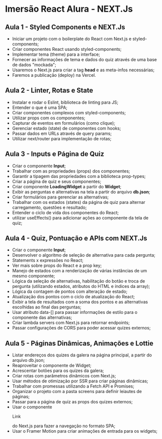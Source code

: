 # Imersão React Alura - NEXT.Js

## Aula 1 - Styled Components e NEXT.Js

-  Iniciar um projeto com o boilerplate do React com Next.js e styled-components;
-  Criar componentes React usando styled-components;
-  Implementar tema (theme) para a interface;
-  Fornecer as informações de tema e dados do quiz através de uma base de dados "mockada";
-  Usaremos o Next.js para criar a tag <b>head</b> e as meta-infos necessárias;
-  Faremos a publicação (deploy) na Vercel.


## Aula 2 - Linter, Rotas e State

-  Instalar e rodar o Eslint, biblioteca de linting para JS;
-  Entender o que é uma SPA;
-  Criar componentes complexos com styled-components;
-  Utilizar props com os componentes;
-  Capturar de eventos em formulários (como clique);
-  Gerenciar estado (state) de componentes com hooks;
-  Passar dados em URLs através de query params;
-  Utilizar next/router para implementação de rotas;

## Aula 3 - Inputs e Página de Quiz

-  Criar o componente <b>Input</b>;
-  Trabalhar com as propriedades (props) dos componentes;
-  Garantir a tipagem das propriedades com a biblioteca prop-types;
-  Criar a página de quiz e seus componentes;
-  Criar componente <b>LoadingWidget</b> a partir do <b>Widget</b>;
-  Exibir as perguntas e alternativas na tela a partir do arquivo <b>db.json</b>;
-  Criar formulários para gerenciar as alternativas;
-  Trabalhar com os estados (states) da página de quiz para alternar carregamento, questões e resultado;
-  Entender o ciclo de vida dos componentes do React;
-  utilizar useEffects() para adicionar ações ao componente da tela de quiz;

## Aula 4 - Quiz, Pontuação e APIs com NEXT.Js

-  Criar o componente <b>Input</b>;
-  Desenvolver o algoritmo de seleção de alternativa para cada pergunta;
-  Statements x expressões no React;
-  Ver mais sobre props do React e a prop key;
-  Manejo de estados com a renderização de várias instâncias de um mesmo componente;
-  Lógica da seleção de alternativas, habilitação do botão e troca de pergunta (utilizando estados, atributos do HTML e índices da array);
-  Lógica da contagem de pontos com alteração de estado;
-  Atualização dos pontos com o ciclo de atualização do React;
-  Exibir a tela de resultados com a soma dos pontos e as alternativas escolhidas ao final das perguntas;
-  Usar atributo data-[] para passar informações de estilo para o componente das alternativas;
- Criar lambda servers com Next.js para retornar endpoints;
- Passar configurações de CORS para poder acessar quizes externos;

## Aula 5 - Páginas Dinâmicas, Animações e Lottie

-  Listar endereços dos quizes da galera na página principal, a partir do arquivo db.json;
-  Reaproveitar o componente de Widget;
-  Acrescentar botões para os quizes da galera;
-  Criar rotas com parâmetros dinâmicos com Next.js;
-  Usar métodos de otimização por SSR para criar páginas dinâmicas;
-  Trabalhar com promessas utilizando a Fetch API e Promises;
-  Organizar o projeto com a pasta screens para definir leiautes de páginas;
-  Passar para a página de quiz as props dos quizes externos;
-  Usar o componente <p>Link</p> do Next.js para fazer a navegação no formato SPA;
-  Usar o Framer Motion para criar animações de entrada para os widgets;
